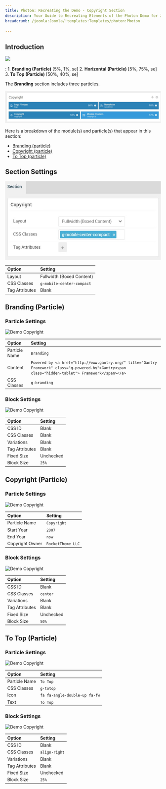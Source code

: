 ```yaml
---
title: Photon: Recreating the Demo - Copyright Section
description: Your Guide to Recreating Elements of the Photon Demo for Joomla
breadcrumb: /joomla:Joomla/!templates:Templates/photon:Photon

---
```


## Introduction

![](assets/demo_10.jpeg)

:	1. **Branding (Particle)** [5%, 1%, se]
	2. **Horizontal (Particle)** [5%, 75%, se]
	3. **To Top (Particle)** [50%, 40%, se]

The **Branding** section includes three particles.

![](assets/home_copyright.jpeg)

Here is a breakdown of the module(s) and particle(s) that appear in this section:

* [Branding (particle)](#branding-(particle))
* [Copyright (particle)](#copyright-(particle))
* [To Top (particle)](#to-top-(particle))

## Section Settings

![](assets/demo_copyright_settings.jpeg)

| Option           | Setting                   |
| :--------------- | :----------               |
| Layout           | Fullwidth (Boxed Content) |
| CSS Classes      | `g-mobile-center-compact` |
| Tag Attributes   | Blank                     |

## Branding (Particle)

### Particle Settings

![Demo Copyright](demo_copyright_1.jpeg)

| Option        | Setting                                                                                                                                             |
| :-----        | :-----                                                                                                                                              |
| Particle Name | `Branding`                                                                                                                                          |
| Content       | `Powered by <a href="http://www.gantry.org/" title="Gantry Framework" class="g-powered-by">Gantry<span class="hidden-tablet"> Framework</span></a>` |
| CSS Classes   | `g-branding`                                                                                                                                        |

### Block Settings

![Demo Copyright](demo_copyright_2.jpeg)

| Option         | Setting   |
| :-----         | :-----    |
| CSS ID         | Blank     |
| CSS Classes    | Blank     |
| Variations     | Blank     |
| Tag Attributes | Blank     |
| Fixed Size     | Unchecked |
| Block Size     | `25%`     |

## Copyright (Particle)

### Particle Settings

![Demo Copyright](demo_copyright_3.jpeg)

| Option          | Setting           |
| :-----          | :-----            |
| Particle Name   | `Copyright`       |
| Start Year      | `2007`            |
| End Year        | `now`             |
| Copyright Owner | `RocketTheme LLC` |

### Block Settings

![Demo Copyright](demo_copyright_4.jpeg)

| Option         | Setting   |
| :-----         | :-----    |
| CSS ID         | Blank     |
| CSS Classes    | `center`  |
| Variations     | Blank     |
| Tag Attributes | Blank     |
| Fixed Size     | Unchecked |
| Block Size     | `50%`     |

## To Top (Particle)

### Particle Settings

![Demo Copyright](demo_copyright_5.jpeg)

| Option        | Setting                       |
| :-----        | :-----                        |
| Particle Name | `To Top`                      |
| CSS Classes   | `g-totop`                     |
| Icon          | `fa fa-angle-double-up fa-fw` |
| Text          | `To Top`                      |

### Block Settings

![Demo Copyright](demo_copyright_6.jpeg)

| Option         | Setting       |
| :-----         | :-----        |
| CSS ID         | Blank         |
| CSS Classes    | `align-right` |
| Variations     | Blank         |
| Tag Attributes | Blank         |
| Fixed Size     | Unchecked     |
| Block Size     | `25%`         |

